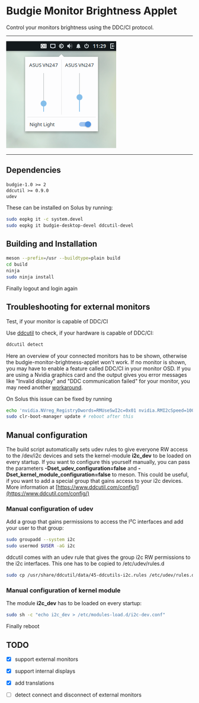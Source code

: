 # Budgie Monitor Brightness Applet

Control your monitors brightness using the DDC/CI protocol.

---

![Screenshot](data/screenshot.png)

---

## Dependencies

```
budgie-1.0 >= 2
ddcutil >= 0.9.0
udev
```

These can be installed on Solus by running:

```bash
sudo eopkg it -c system.devel
sudo eopkg it budgie-desktop-devel ddcutil-devel
```


## Building and Installation

```bash
meson --prefix=/usr --buildtype=plain build
cd build
ninja
sudo ninja install
```

Finally logout and login again



## Troubleshooting for external monitors

Test, if your monitor is capable of DDC/CI

Use [ddcutil](https://www.ddcutil.com/) to check, if your hardware is capable of DDC/CI:

```bash
ddcutil detect
```

Here an overview of your connected monitors has to be shown, otherwise the budgie-monitor-brightness-applet won't work.
If no monitor is shown, you may have to enable a feature called DDC/CI in your monitor OSD.
If you are using a Nvidia graphics card and the output gives you error messages like "Invalid display" and "DDC communication failed" for your monitor, you may need another [workaround](https://www.ddcutil.com/nvidia/).


On Solus this issue can be fixed by running

```bash
echo 'nvidia.NVreg_RegistryDwords=RMUseSwI2c=0x01 nvidia.RMI2cSpeed=100' | sudo tee /etc/kernel/cmdline.d/90_nvidia.conf
sudo clr-boot-manager update # reboot after this
```


## Manual configuration

The build script automatically sets udev rules to give everyone RW access to the /dev/i2c devices and sets the kernel-module **i2c_dev** to be loaded on every startup. If you want to configure this yourself manually, you can pass the parameters **-Dset_udev_configuration=false** and **-Dset_kernel_module_configuration=false** to meson. This could be useful, if you want to add a special group that gains access to your i2c devices. More information at  [https://www.ddcutil.com/config/](https://www.ddcutil.com/config/)



### Manual configuration of udev

Add a group that gains permissions to access the I²C interfaces and add your user to that group:

```bash
sudo groupadd --system i2c
sudo usermod $USER -aG i2c
```

ddcutil comes with an udev rule that gives the group i2c RW permissions to the i2c interfaces. This one has to be copied to /etc/udev/rules.d

```bash
sudo cp /usr/share/ddcutil/data/45-ddcutils-i2c.rules /etc/udev/rules.d
```

### Manual configuration of kernel module

The module **i2c_dev** has to be loaded on every startup:

```bash
sudo sh -c "echo i2c_dev > /etc/modules-load.d/i2c-dev.conf"
```

Finally reboot



## TODO

- [x] support external monitors

- [x] support internal displays

- [x] add translations

- [ ] detect connect and disconnect of external monitors
